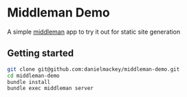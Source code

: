 # Middleman Demo

A simple [middleman](http://middlemanapp.com) app to try it out for static site generation

## Getting started

```sh
git clone git@github.com:danielmackey/middleman-demo.git
cd middleman-demo
bundle install
bundle exec middleman server
```